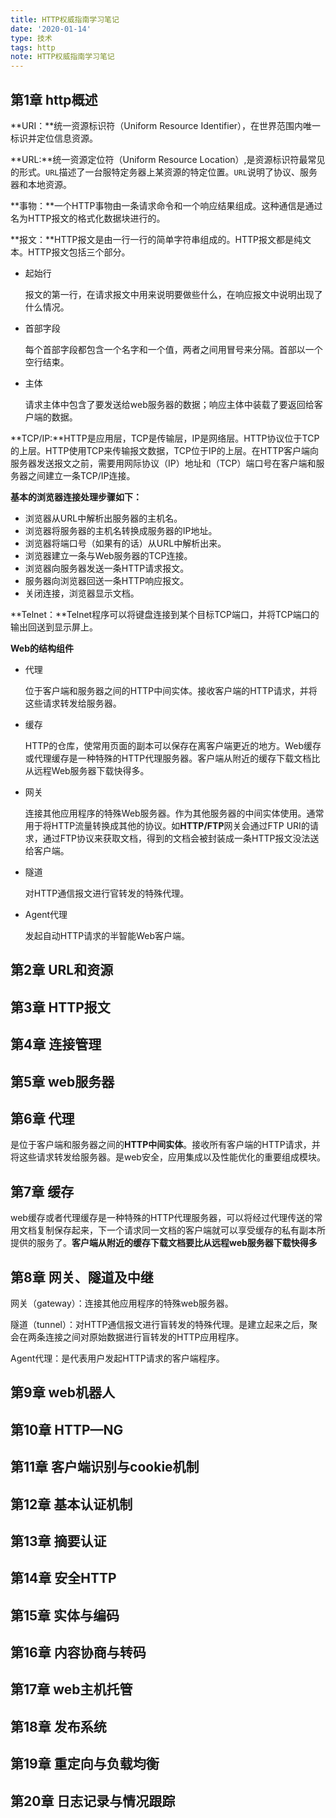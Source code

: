 ```yaml
---
title: HTTP权威指南学习笔记
date: '2020-01-14'
type: 技术
tags: http
note: HTTP权威指南学习笔记
---
```

## 第1章	http概述

**URI：**统一资源标识符（Uniform Resource Identifier），在世界范围内唯一标识并定位信息资源。

**URL:**统一资源定位符（Uniform Resource Location）,是资源标识符最常见的形式。`URL`描述了一台服特定务器上某资源的特定位置。`URL`说明了协议、服务器和本地资源。

**事物：**一个HTTP事物由一条请求命令和一个响应结果组成。这种通信是通过名为HTTP报文的格式化数据块进行的。

**报文：**HTTP报文是由一行一行的简单字符串组成的。HTTP报文都是纯文本。HTTP报文包括三个部分。

+ 起始行

  报文的第一行，在请求报文中用来说明要做些什么，在响应报文中说明出现了什么情况。

+ 首部字段

  每个首部字段都包含一个名字和一个值，两者之间用冒号来分隔。首部以一个空行结束。

+ 主体

  请求主体中包含了要发送给web服务器的数据；响应主体中装载了要返回给客户端的数据。

**TCP/IP:**HTTP是应用层，TCP是传输层，IP是网络层。HTTP协议位于TCP的上层。HTTP使用TCP来传输报文数据，TCP位于IP的上层。在HTTP客户端向服务器发送报文之前，需要用网际协议（IP）地址和（TCP）端口号在客户端和服务器之间建立一条TCP/IP连接。

**基本的浏览器连接处理步骤如下：**

+ 浏览器从URL中解析出服务器的主机名。
+ 浏览器将服务器的主机名转换成服务器的IP地址。
+ 浏览器将端口号（如果有的话）从URL中解析出来。
+ 浏览器建立一条与Web服务器的TCP连接。
+ 浏览器向服务器发送一条HTTP请求报文。
+ 服务器向浏览器回送一条HTTP响应报文。
+ 关闭连接，浏览器显示文档。

**Telnet：**Telnet程序可以将键盘连接到某个目标TCP端口，并将TCP端口的输出回送到显示屏上。

**Web的结构组件**

+ 代理

  位于客户端和服务器之间的HTTP中间实体。接收客户端的HTTP请求，并将这些请求转发给服务器。

+ 缓存

  HTTP的仓库，使常用页面的副本可以保存在离客户端更近的地方。Web缓存或代理缓存是一种特殊的HTTP代理服务器。客户端从附近的缓存下载文档比从远程Web服务器下载快得多。

+ 网关

  连接其他应用程序的特殊Web服务器。作为其他服务器的中间实体使用。通常用于将HTTP流量转换成其他的协议。如**HTTP/FTP**网关会通过FTP URI的请求，通过FTP协议来获取文档，得到的文档会被封装成一条HTTP报文没法送给客户端。

+ 隧道

  对HTTP通信报文进行官转发的特殊代理。

+ Agent代理

  发起自动HTTP请求的半智能Web客户端。

## 第2章	URL和资源

## 第3章	HTTP报文

## 第4章	连接管理

##	第5章 web服务器

## 第6章 代理

是位于客户端和服务器之间的**HTTP中间实体**。接收所有客户端的HTTP请求，并将这些请求转发给服务器。是web安全，应用集成以及性能优化的重要组成模块。

## 第7章	缓存

web缓存或者代理缓存是一种特殊的HTTP代理服务器，可以将经过代理传送的常用文档复制保存起来，下一个请求同一文档的客户端就可以享受缓存的私有副本所提供的服务了。**客户端从附近的缓存下载文档要比从远程web服务器下载快得多**

## 第8章	网关、隧道及中继

网关（gateway）：连接其他应用程序的特殊web服务器。

隧道（tunnel）：对HTTP通信报文进行盲转发的特殊代理。是建立起来之后，聚会在两条连接之间对原始数据进行盲转发的HTTP应用程序。

Agent代理：是代表用户发起HTTP请求的客户端程序。

## 第9章	web机器人

## 第10章	HTTP—NG

## 第11章	客户端识别与cookie机制

## 第12章	基本认证机制

## 第13章	摘要认证

## 第14章	安全HTTP

## 第15章	实体与编码

## 第16章	内容协商与转码

## 第17章	web主机托管

## 第18章	发布系统

## 第19章	重定向与负载均衡

## 第20章	日志记录与情况跟踪
<Valine></Valine>

